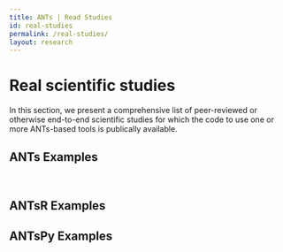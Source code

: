 ```yaml
---
title: ANTs | Read Studies
id: real-studies
permalink: /real-studies/
layout: research
---
```


# Real scientific studies

In this section, we present a comprehensive list of peer-reviewed or otherwise
end-to-end scientific studies for which the code to use one or more ANTs-based 
tools is publically available.

## ANTs Examples
<br/>


## ANTsR Examples


## ANTsPy Examples

